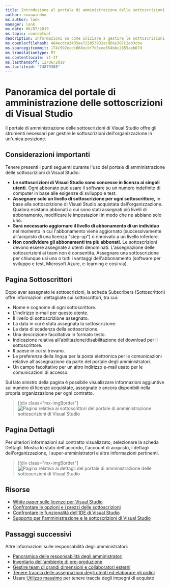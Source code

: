 ```yaml
---
title: Introduzione al portale di amministrazione delle sottoscrizioni | Visual Studio Marketplace
author: evanwindom
ms.author: lank
manager: lank
ms.date: 08/07/2019
ms.topic: conceptual
description: Informazioni su come iniziare a gestire le sottoscrizioni di Visual Studio dell'organizzazione con il portale di amministrazione delle sottoscrizioni.
ms.openlocfilehash: 484ecdca3435ee725853932acd66e307c2eb3cbe
ms.sourcegitcommit: 174c992ecdc868ecbf7d3cee654bbc2855aeb67d
ms.translationtype: MT
ms.contentlocale: it-IT
ms.lasthandoff: 12/06/2019
ms.locfileid: "74879308"
---
```

# <a name="overview-of-the-visual-studio-subscriptions-administrator-portal"></a>Panoramica del portale di amministrazione delle sottoscrizioni di Visual Studio

Il portale di amministrazione delle sottoscrizioni di Visual Studio offre gli strumenti necessari per gestire le sottoscrizioni dell'organizzazione in un'unica posizione. 

## <a name="important-considerations"></a>Considerazioni importanti
Tenere presenti i punti seguenti durante l'uso del portale di amministrazione delle sottoscrizioni di Visual Studio:
- **Le sottoscrizioni di Visual Studio sono concesse in licenza ai singoli utenti.** Ogni abbonato può usare il software su un numero indefinito di computer in base alle esigenze di sviluppo e test.
- **Assegnare solo un livello di sottoscrizione per ogni sottoscrittore,** in base alla sottoscrizione di Visual Studio acquistata dall'organizzazione. Qualora esistano abbonati a cui sono stati assegnati più livelli di abbonamento, modificare le impostazioni in modo che ne abbiano solo uno.
- **Sarà necessario aggiornare il livello di abbonamento di un individuo** nel momento in cui l'abbonamento viene aggiornato (successivamente all'acquisto di una licenza "step-up") o rinnovato a un livello inferiore.
- **Non condividere gli abbonamenti tra più abbonati.** Le sottoscrizioni devono essere assegnate a utenti denominati.  L'assegnazione delle sottoscrizioni ai team non è consentita.  Assegnare una sottoscrizione per chiunque usi uno o tutti i vantaggi dell'abbonamento (software per sviluppo e test, Microsoft Azure, e-learning e così via).

## <a name="the-subscribers-page"></a>Pagina Sottoscrittori
Dopo aver assegnato le sottoscrizioni, la scheda Subscribers (Sottoscrittori) offre informazioni dettagliate sui sottoscrittori, tra cui:
- Nome e cognome di ogni sottoscrittore.
- L'indirizzo e-mail per questo utente.
- Il livello di sottoscrizione assegnato.
- La data in cui è stata assegnata la sottoscrizione.
- La data di scadenza della sottoscrizione.
- Una descrizione facoltativa in formato testo.
- Indicazione relativa all'abilitazione/disabilitazione del download per il sottoscrittore.
- Il paese in cui si trovano.
- Le preferenze della lingua per la posta elettronica per le comunicazioni relative all'assegnazione da parte del portale degli amministratori.
- Un campo facoltativo per un altro indirizzo e-mail usato per le comunicazioni di accesso.

Sul lato sinistro della pagina è possibile visualizzare informazioni aggiuntive sul numero di licenze acquistate, assegnate e ancora disponibili nella propria organizzazione per ogni contratto.
> [!div class="mx-imgBorder"]
> ![Pagina relativa ai sottoscrittori del portale di amministrazione sottoscrizioni di Visual Studio](_img/using-admin-portal/subscribers-page.png)

## <a name="the-details-page"></a>Pagina Dettagli
Per ulteriori informazioni sul contratto visualizzato, selezionare la scheda Dettagli. Mostra lo stato dell'accordo, l'account di acquisto, i dettagli dell'organizzazione, i super-amministratori e altre informazioni pertinenti.
> [!div class="mx-imgBorder"]
> ![Pagina relativa ai dettagli del portale di amministrazione delle sottoscrizioni di Visual Studio](_img/using-admin-portal/details-page.png)

## <a name="resources"></a>Risorse
- [White paper sulle licenze per Visual Studio](https://aka.ms/vslicensing)
- [Confrontare le opzioni e i prezzi delle sottoscrizioni](https://visualstudio.microsoft.com/vs/pricing)
- [Confrontare le funzionalità dell'IDE di Visual Studio](https://visualstudio.microsoft.com/vs/compare)
- [Supporto per l'amministrazione e le sottoscrizioni di Visual Studio](https://visualstudio.microsoft.com/support/support-overview-vs)

## <a name="next-steps"></a>Passaggi successivi
Altre informazioni sulle responsabilità degli amministratori:
- [Panoramica delle responsabilità degli amministratori](admin-responsibilities.md)
- [Inventario dell'ambiente di pre-produzione](admin-inventory.md)
- [Gestire team di grandi dimensioni e collaboratori esterni](manage-teams.md)
- [Tenere traccia delle assegnazioni degli utenti ed elaborare gli ordini](assignments-orders.md)
- Usare [Utilizzo massimo](maximum-usage.md) per tenere traccia degli impegni di acquisto
